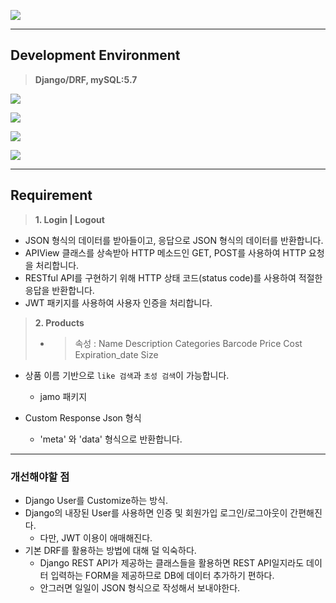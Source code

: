 ![](https://velog.velcdn.com/images/chan9708/post/62e761c1-3054-49c2-b737-bcbd607bace0/image.jpg)

---

## Development Environment

> **Django/DRF, mySQL:5.7**

![](https://velog.velcdn.com/images/chan9708/post/2c8a1985-45e0-4299-b503-47002396e536/image.png)

![](https://velog.velcdn.com/images/chan9708/post/ecc496d5-4fb8-46df-9814-f447687a6935/image.png)

![](https://velog.velcdn.com/images/chan9708/post/c0d3cbd0-45bf-4601-a651-87c6d55263ec/image.png)

![](https://velog.velcdn.com/images/chan9708/post/ccc594fa-c9fa-4135-93bc-1951fe2ff113/image.png)

---

## Requirement

> **1. Login | Logout**

- JSON 형식의 데이터를 받아들이고, 응답으로 JSON 형식의 데이터를 반환합니다.
  <br>
- APIView 클래스를 상속받아 HTTP 메소드인 GET, POST를 사용하여 HTTP 요청을 처리합니다.
  <br>
- RESTful API를 구현하기 위해 HTTP 상태 코드(status code)를 사용하여 적절한 응답을 반환합니다.
  <br>
- JWT 패키지를 사용하여 사용자 인증을 처리합니다.

> **2. Products**
>
> - > 속성 :
>   > Name
>   > Description
>   > Categories
>   > Barcode
>   > Price
>   > Cost
>   > Expiration_date
>   > Size

* 상품 이름 기반으로 `like 검색`과 `초성 검색`이 가능합니다.
  * jamo 패키지

* Custom Response Json 형식
  * 'meta' 와 'data' 형식으로 반환합니다.

---

### 개선해야할 점
* Django User를 Customize하는 방식.
* Django의 내장된 User를 사용하면 인증 및 회원가입 로그인/로그아웃이 간편해진다.
  * 다만, JWT 이용이 애매해진다. 
* 기본 DRF를 활용하는 방법에 대해 덜 익숙하다.
  * Django REST API가 제공하는 클래스들을 활용하면 REST API일지라도 데이터 입력하는 FORM을 제공하므로 DB에 데이터 추가하기 편하다.
  * 안그러면 일일이 JSON 형식으로 작성해서 보내야한다.
